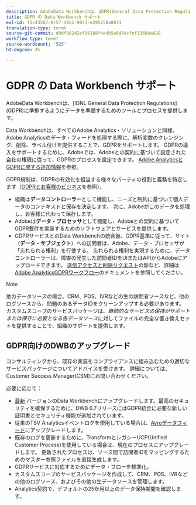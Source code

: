 ```yaml
---
description: AdobeData Workbenchは、GDPR(General Data Protection Regulations)に準拠するようにデータを準備するためのツールとプロセスを提供します。
title: GDPR の Data Workbench サポート
exl-id: fdc43567-0c57-4851-9073-e295258a8074
translation-type: tm+mt
source-git-commit: d9df90242ef96188f4e4b5e6d04cfef196b0a628
workflow-type: tm+mt
source-wordcount: '525'
ht-degree: 4%

---
```


# GDPR の Data Workbench サポート

AdobeData Workbenchは、[!DNL General Data Protection Regulations] (GDPR)に準拠するようにデータを準備するためのツールとプロセスを提供します。

Data Workbenchは、すべてのAdobe Analytics・ソリューションと同様、Adobe Analyticsのデータ・フィードを処理する際に、解析変数のクレンジング、削除、ラベル付けを提供することで、GDPRをサポートします。 GDPRの導入をサポートするために、Adobeでは、Adobeとの契約に基づいて設定された会社の権限に従って、GDPRのプロセスを設定できます。 [Adobe AnalyticsとGDPRに関する追加情報](https://docs.adobe.com/content/help/en/analytics/admin/data-governance/an-gdpr-overview.html)を参照。

GDPR規制は、GDPRの有効化を担当する様々なパーティの役割と義務を特定します（[GDPRとお客様のビジネス](https://www.adobe.com/jp/privacy/general-data-protection-regulation.html)を参照）。

* 組織は&#x200B;**データコントローラー**&#x200B;として機能し、ニーズと制約に基づいて個人データのコンテキストと保存を決定します。 次に、Adobeがこのデータを処理し、お客様に代わって保存します。
* Adobeは&#x200B;**データ・プロセッサ**&#x200B;として機能し、Adobeとの契約に基づいてGDPR要件を実装するためのソフトウェアとサービスを提供します。
* GDPRサービスとのData Workbenchの統合後、GDPR基準に従って、サイト（**データ・サブジェクト**）への訪問者は、Adobe、データ・プロセッサが「忘れられる権利」を行使する。 忘れられる権利を実現するために、データコントローラーは、障害の発生した訪問者IDをUIまたはAPIからAdobeにアップロードできます。 [送信アクセスと削除リクエスト](https://docs.adobe.com/content/help/en/analytics/admin/data-governance/gdpr-submit-access-delete.html)の節など、詳細は[Adobe AnalyticsGDPRワークフロー](https://docs.adobe.com/help/en/analytics/admin/data-governance/an-gdpr-workflow.html)のドキュメントを参照してください。

>[!NOTE]
>
>他のデータソースの場合、CRM、POS、IVRなどの生の訪問者ソースなど、他のログソースから、問題のあるデータIDをクリーンアップする必要があります。 カスタムスコープのサービスパッケージは、_継続的なサービスの保持がサポートまたは保守に必要となる各データソース_&#x200B;に対してファイルの完全な置き換えセットを提供することで、組織のサポートを提供します。

## GDPR向けのDWBのアップグレード

コンサルティングから、既存の実装をコンプライアンスに組み込むための適切なサービスパッケージについてアドバイスを受けます。 詳細については、Customer Success Manager(CSM)にお問い合わせください。

必要に応じて：

* [最新](https://docs.adobe.com/content/help/ja-JP/data-workbench/using/release-notes/release-notes.html) バージョンのData Workbenchにアップグレードします。最高のセキュリティを確保するために、DWB 6.7リリースにはGDPR統合に必要な新しい証明書とセキュリティ機能が追加されています。
* 従来のTSV Analyticsイベントログを使用している場合は、[Avroデータフィード](https://docs.adobe.com/content/help/en/data-workbench/using/dataset/log-proc-config-file/c-log-sources.html#section-9a824b4c3d5549e7952a7111232035b2)にアップグレードします。
* 既存のログを更新するために、TransformとレガシーUCP(Unified Customer Process)を使用している場合は、現在のプロセスにアップグレードします。 更新されたプロセスは、ソース間で訪問者IDをマッピングするためのマスター参照ファイルを直接生成します。
* GDPRサービスに対応するためにデータ・フローを標準化。
* カスタムスコープのサービスパッケージを作成して、CRM、POS、IVRなどの他のログソース、およびその他の生データソースを管理します。
* Analytics契約で、デフォルトの25か月以上のデータ保持期間を確認します。
